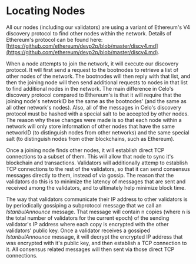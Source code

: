 # Locating Nodes

All our nodes \(including our validators\) are using a variant of Ethereum's V4 discovery protocol to find other nodes within the network. Details of Ethereum's protocol can be found here: [https://github.com/ethereum/devp2p/blob/master/discv4.md](https://github.com/ethereum/devp2p/blob/master/discv4.md).

When a node attempts to join the network, it will execute our discovery protocol.  It will first send a request to the bootnodes to retrieve a list of other nodes of the network. The bootnodes will then reply with that list, and then the joining node will then send additional requests to nodes in that list to find additional nodes in the network.  The main difference in Celo's discovery protocol compared to Ethereum's is that it will require that the joining node's networkID be the same as the bootnodes' \(and the same as all other network's nodes\).  Also, all of the messages in Celo's discovery protocol must be hashed with a special salt to be accepted by other nodes.  The reason why these changes were made is so that each node within a network will only store information of other nodes that have the same networkID (to distinguish nodes from other networks) and the same special salt \(to distinguish nodes from other blockchains, such as Ethereum\).

Once a joining node finds other nodes, it will establish direct TCP connections to a subset of them.  This will allow that node to sync it's blockchain and transactions.  Validators will additionally attemp to establish TCP connections to the rest of the validators, so that it can send consensus messages directly to them, instead of via gossip.  The reason that the validators do this is to minimize the latency of messages that are sent and received among the validators, and to ultimately help minimize block time.

The way that validators communicate their IP address to other validators is by periodically gossiping a subprotocol message that we call an _IstanbulAnnounce_ message. That message will contain n copies (where n is the total number of validators for the current epoch) of the sending validator's IP address where each copy is encrypted with the other validators' public key.  Once a validator receives a gossiped _IstanbulAnnounce_ message, it will decrypt the encrypted IP address that was encrypted with it's public key, and then establish a TCP connection to it.  All consensus related messages will then sent via those direct TCP connections.
